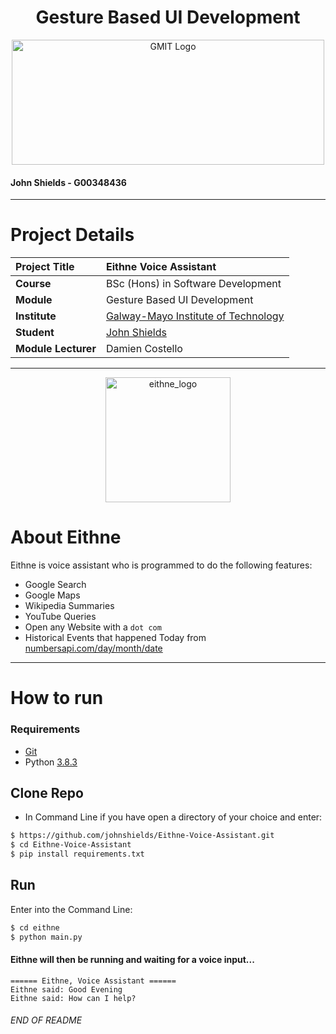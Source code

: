 <h1 align="center">Gesture Based UI Development</h1>


<a href="https://www.gmit.ie/" >
<p align="center"><img src="https://i.ibb.co/f1ZQSkt/logo-gmit.png"
alt="GMIT Logo" width="500" height="200"/>
</p></a>

#### John Shields - G00348436

***

# Project Details
| **Project Title** | Eithne Voice Assistant |
| :------------- |:-------------|
| **Course**              | BSc (Hons) in Software Development |
| **Module**              | Gesture Based UI Development |
| **Institute**           | [Galway-Mayo Institute of Technology](https://www.gmit.ie/) |
| **Student**             | [John Shields](https://github.com/johnshields) |
| **Module Lecturer**      | Damien Costello |

***

<p align="center"><img src="https://user-images.githubusercontent.com/26766163/115625698-58c5a580-a2f4-11eb-9470-7b4db0bfa62a.png"
alt="eithne_logo" width="200"/></p>

# About Eithne
Eithne is voice assistant who is programmed to do the following features: 

* Google Search
* Google Maps
* Wikipedia Summaries
* YouTube Queries
* Open any Website with a ``dot com``
* Historical Events that happened Today from [numbersapi.com/day/month/date](http://numbersapi.com/04/6/date)

***
# How to run
### Requirements
* [Git](https://git-scm.com/downloads)
* Python [3.8.3](https://www.python.org/downloads/release/python-387/)

## Clone Repo
* In  Command Line if you have open a directory of your choice and enter:
```bash
$ https://github.com/johnshields/Eithne-Voice-Assistant.git
$ cd Eithne-Voice-Assistant
$ pip install requirements.txt
```

## Run
Enter into the Command Line:
```bash
$ cd eithne
$ python main.py
```

#### Eithne will then be running and waiting for a voice input...
```
====== Eithne, Voice Assistant ======
Eithne said: Good Evening
Eithne said: How can I help?
```

###### END OF README
